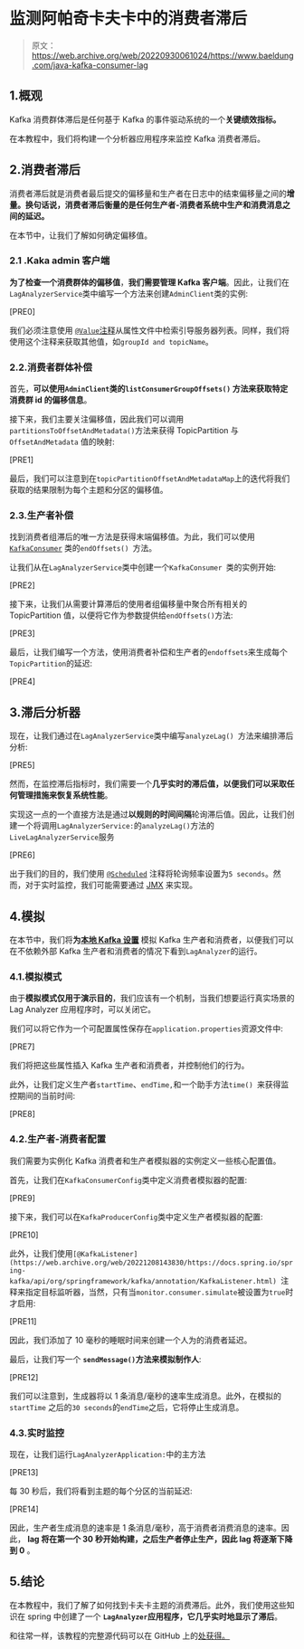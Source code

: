 # 监测阿帕奇卡夫卡中的消费者滞后

> 原文：<https://web.archive.org/web/20220930061024/https://www.baeldung.com/java-kafka-consumer-lag>

## 1.概观

Kafka 消费群体滞后是任何基于 Kafka 的事件驱动系统的一个**关键绩效指标。**

在本教程中，我们将构建一个分析器应用程序来监控 Kafka 消费者滞后。

## 2.消费者滞后

消费者滞后就是消费者最后提交的偏移量和生产者在日志中的结束偏移量之间的**增量。换句话说，消费者滞后衡量的是任何生产者-消费者系统中生产和消费消息之间的延迟。**

在本节中，让我们了解如何确定偏移值。

### 2.1 .Kaka admin 客户端

**为了检查一个消费群体的偏移值**，**我们需要管理 Kafka 客户端**。因此，让我们在`LagAnalyzerService`类中编写一个方法来创建`AdminClient`类的实例:

[PRE0]

我们必须注意使用 [`@Value`注释](/web/20221208143830/https://www.baeldung.com/spring-value-annotation)从属性文件中检索引导服务器列表。同样，我们将使用这个注释来获取其他值，如`groupId and topicName`。

### 2.2.消费者群体补偿

首先，**可以使用`AdminClient`类的`listConsumerGroupOffsets()` 方法来获取特定消费群 id 的偏移信息**。

接下来，我们主要关注偏移值，因此我们可以调用`partitionsToOffsetAndMetadata()`方法来获得 TopicPartition 与`OffsetAndMetadata` 值的映射:

[PRE1]

最后，我们可以注意到在`topicPartitionOffsetAndMetadataMap`上的迭代将我们获取的结果限制为每个主题和分区的偏移值。

### 2.3.生产者补偿

找到消费者组滞后的唯一方法是获得末端偏移值。为此，我们可以使用 [`KafkaConsumer`](https://web.archive.org/web/20221208143830/https://kafka.apache.org/25/javadoc/org/apache/kafka/clients/consumer/KafkaConsumer.html) 类的`endOffsets() `方法。

让我们从在`LagAnalyzerService`类中创建一个`KafkaConsumer `类的实例开始:

[PRE2]

接下来，让我们从需要计算滞后的使用者组偏移量中聚合所有相关的 TopicPartition 值，以便将它作为参数提供给`endOffsets()`方法:

[PRE3]

最后，让我们编写一个方法，使用消费者补偿和生产者的`endoffsets`来生成每个`TopicPartition`的延迟:

[PRE4]

## 3.滞后分析器

现在，让我们通过在`LagAnalyzerService`类中编写`analyzeLag() `方法来编排滞后分析:

[PRE5]

然而，在监控滞后指标时，我们需要一个**几乎实时的滞后值，以便我们可以采取任何管理措施来恢复系统性能**。

实现这一点的一个直接方法是通过**以规则的时间间隔**轮询滞后值。因此，让我们创建一个将调用`LagAnalyzerService:`的`analyzeLag()`方法的`LiveLagAnalyzerService`服务

[PRE6]

出于我们的目的，我们使用 [`@Scheduled`](/web/20221208143830/https://www.baeldung.com/spring-scheduled-tasks) 注释将轮询频率设置为`5 seconds`。然而，对于实时监控，我们可能需要通过 [JMX](/web/20221208143830/https://www.baeldung.com/java-management-extensions) 来实现。

## 4.模拟

在本节中，我们将**为[本地 Kafka 设置](/web/20221208143830/https://www.baeldung.com/ops/kafka-docker-setup)** 模拟 Kafka 生产者和消费者，以便我们可以在不依赖外部 Kafka 生产者和消费者的情况下看到`LagAnalyzer`的运行。

### 4.1.模拟模式

由于**模拟模式仅用于演示目的**，我们应该有一个机制，当我们想要运行真实场景的 Lag Analyzer 应用程序时，可以关闭它。

我们可以将它作为一个可配置属性保存在`application.properties`资源文件中:

[PRE7]

我们将把这些属性插入 Kafka 生产者和消费者，并控制他们的行为。

此外，让我们定义生产者`startTime`、`endTime,`和一个助手方法`time() `来获得监控期间的当前时间:

[PRE8]

### 4.2.生产者-消费者配置

我们需要为实例化 Kafka 消费者和生产者模拟器的实例定义一些核心配置值。

首先，让我们在`KafkaConsumerConfig`类中定义消费者模拟器的配置:

[PRE9]

接下来，我们可以在`KafkaProducerConfig`类中定义生产者模拟器的配置:

[PRE10]

此外，让我们使用`[@KafkaListener](https://web.archive.org/web/20221208143830/https://docs.spring.io/spring-kafka/api/org/springframework/kafka/annotation/KafkaListener.html) `注释来指定目标监听器，当然，只有当`monitor.consumer.simulate`被设置为`true`时才启用:

[PRE11]

因此，我们添加了 10 毫秒的睡眠时间来创建一个人为的消费者延迟。

最后，让我们写一个 **`sendMessage()`方法来模拟制作人**:

[PRE12]

我们可以注意到，生成器将以 1 条消息/毫秒的速率生成消息。此外，在模拟的`startTime` 之后的`30 seconds`的`endTime`之后，它将停止生成消息。

### 4.3.实时监控

现在，让我们运行`LagAnalyzerApplication:`中的主方法

[PRE13]

每 30 秒后，我们将看到主题的每个分区的当前延迟:

[PRE14]

因此，生产者生成消息的速率是 1 条消息/毫秒，高于消费者消费消息的速率。因此， **lag 将在第一个 30 秒开始构建，之后生产者停止生产，因此 lag 将逐渐下降到 0** 。

## 5.结论

在本教程中，我们了解了如何找到卡夫卡主题的消费滞后。此外，我们使用这些知识在 spring 中创建了一个 **`LagAnalyzer`应用程序，它几乎实时地显示了滞后**。

和往常一样，该教程的完整源代码可以在 GitHub 上的[处获得。](https://web.archive.org/web/20221208143830/https://github.com/eugenp/tutorials/tree/master/spring-kafka)